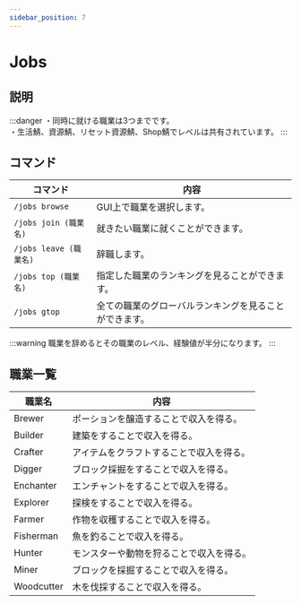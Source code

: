 ```yaml
---
sidebar_position: 7
---
```


# Jobs
## 説明
:::danger
・同時に就ける職業は3つまでです。  
・生活鯖、資源鯖、リセット資源鯖、Shop鯖でレベルは共有されています。
:::
## コマンド
| コマンド | 内容 |
| ---- | ---- |
| `/jobs browse` | GUI上で職業を選択します。 |
| `/jobs join (職業名)` | 就きたい職業に就くことができます。 |
| `/jobs leave (職業名)` | 辞職します。 |
| `/jobs top (職業名)` | 指定した職業のランキングを見ることができます。 |
| `/jobs gtop` | 全ての職業のグローバルランキングを見ることができます。 |
:::warning
職業を辞めるとその職業のレベル、経験値が半分になります。
:::

## 職業一覧
| 職業名 | 内容 |
| ---- | ---- |
| Brewer | ポーションを醸造することで収入を得る。 |
| Builder | 建築をすることで収入を得る。 |
| Crafter |	アイテムをクラフトすることで収入を得る。 |
| Digger | ブロック採掘をすることで収入を得る。 |
| Enchanter | エンチャントをすることで収入を得る。 |
| Explorer | 探検をすることで収入を得る。 |
| Farmer | 作物を収穫することで収入を得る。 |
| Fisherman	| 魚を釣ることで収入を得る。 |
| Hunter | モンスターや動物を狩ることで収入を得る。 |
| Miner | ブロックを採掘することで収入を得る。 |
| Woodcutter | 木を伐採することで収入を得る。 |